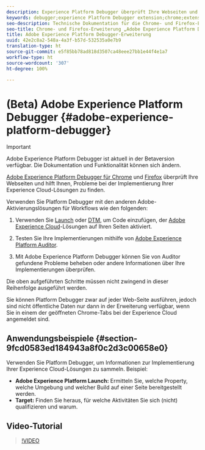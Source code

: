 ```yaml
---
description: Experience Platform Debugger überprüft Ihre Webseiten und unterstützt Sie dabei, Probleme innerhalb der Implementierung Ihrer Experience Cloud-Lösungen zu finden.
keywords: debugger;experience Platform Debugger extension;chrome;extension
seo-description: Technische Dokumentation für die Chrome- und Firefox-Erweiterung „Adobe Experience Platform Debugger“ – Untersuchen Sie Webseiten und finden Sie Probleme innerhalb der Implementierung Ihrer Experience Cloud-Lösungen.
seo-title: Chrome- und Firefox-Erweiterung „Adobe Experience Platform Debugger“
title: Adobe Experience Platform Debugger-Erweiterung
uuid: 42e2c8a2-548a-4a3f-b57d-532535a0e7b9
translation-type: ht
source-git-commit: e5f85bb78ad818d3507ca48eee27bb1e44f4e1a7
workflow-type: ht
source-wordcount: '307'
ht-degree: 100%

---
```



# (Beta) Adobe Experience Platform Debugger {#adobe-experience-platform-debugger}

>[!IMPORTANT]
>
>Adobe Experience Platform Debugger ist aktuell in der Betaversion verfügbar. Die Dokumentation und Funktionalität können sich ändern.

[Adobe Experience Platform Debugger für Chrome](https://chrome.google.com/webstore/detail/adobe-experience-cloud-de/ocdmogmohccmeicdhlhhgepeaijenapj) und [Firefox](https://addons.mozilla.org/de/firefox/addon/adobe-experience-platform-dbg/) überprüft Ihre Webseiten und hilft Ihnen, Probleme bei der Implementierung Ihrer Experience Cloud-Lösungen zu finden.

Verwenden Sie Platform Debugger mit den anderen Adobe-Aktivierungslösungen für Workflows wie den folgenden:

1. Verwenden Sie [Launch](https://docs.adobe.com/content/help/de-DE/launch/using/overview.html) oder [DTM](https://docs.adobe.com/content/help/de-DE/dtm/using/dtm-home.html), um Code einzufügen, der [Adobe Experience Cloud](https://docs.adobe.com/content/help/de-DE/core-services/interface/experience-cloud.html)-Lösungen auf Ihren Seiten aktiviert.

1. Testen Sie Ihre Implementierungen mithilfe von [Adobe Experience Platform Auditor](https://docs.adobe.com/content/help/de-DE/auditor/using/overview.html).
1. Mit Adobe Experience Platform Debugger können Sie von Auditor gefundene Probleme beheben oder andere Informationen über Ihre Implementierungen überprüfen.

Die oben aufgeführten Schritte müssen nicht zwingend in dieser Reihenfolge ausgeführt werden.

Sie können Platform Debugger zwar auf jeder Web-Seite ausführen, jedoch sind nicht öffentliche Daten nur dann in der Erweiterung verfügbar, wenn Sie in einem der geöffneten Chrome-Tabs bei der Experience Cloud angemeldet sind.

## Anwendungsbeispiele {#section-9fcd0583ed184943a8f0c2d3c00658e0}

Verwenden Sie Platform Debugger, um Informationen zur Implementierung Ihrer Experience Cloud-Lösungen zu sammeln. Beispiel:

* **Adobe Experience Platform Launch:** Ermitteln Sie, welche Property, welche Umgebung und welcher Build auf einer Seite bereitgestellt werden.
* **Target:** Finden Sie heraus, für welche Aktivitäten Sie sich (nicht) qualifizieren und warum.

## Video-Tutorial

>[!VIDEO](https://video.tv.adobe.com/v/32156?quality=12&learn=on&captions=ger)